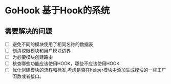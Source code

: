 # GoHook 基于Hook的系统

## 需要解决的问题

- [ ] 避免不同的模块使用了相同名称的数据表
- [ ] 划清权限模块和用户模块边界
- [ ] 为必要模块创建路由
- [ ] 核查哪些功能应该使用HOOK，哪些不应该使用HOOK
- [ ] 优化创建模块的流程和标准,考虑是否在helper模块中添加生成模块的一些工厂函数或者接口。
